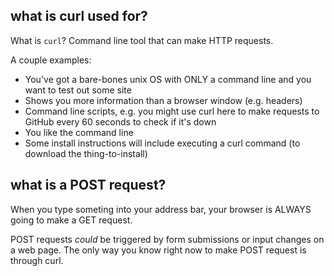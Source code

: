 ## what is curl used for?

What is `curl`? Command line tool that can make HTTP requests.

A couple examples:

- You've got a bare-bones unix OS with ONLY a command line and you want to test out some site
- Shows you more information than a browser window (e.g. headers)
- Command line scripts, e.g. you might use curl here to make requests to GitHub every 60 seconds to check if it's down
- You like the command line
- Some install instructions will include executing a curl command (to download the thing-to-install)

## what is a POST request?

When you type someting into your address bar, your browser is ALWAYS going to make a GET request.

POST requests *could* be triggered by form submissions or input changes on a web page. The only way you know right now to make POST request is through curl.
